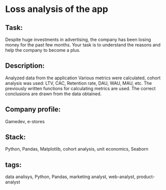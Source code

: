 # Loss analysis of the app

## Task:
Despite huge investments in advertising, the company has been losing money for the past few months. Your task is to understand the reasons and help the company to become a plus.

## Description:
Analyzed data from the application
Various metrics were calculated, cohort analysis was used: LTV, CAC, Retention rate, DAU, WAU, MAU, etc. The previously written functions for calculating metrics are used. The correct conclusions are drawn from the data obtained.

## Company profile:
Gamedev, e-stores

## Stack:
Python, Pandas, Matplotlib, cohort analysis, unit economics, Seaborn

## tags:
data analisys, Python, Pandas, marketing analyst, web-analyst, product-analyst
